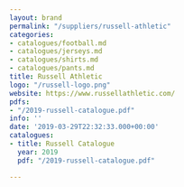 ```yaml
---
layout: brand
permalink: "/suppliers/russell-athletic"
categories:
- catalogues/football.md
- catalogues/jerseys.md
- catalogues/shirts.md
- catalogues/pants.md
title: Russell Athletic
logo: "/russell-logo.png"
website: https://www.russellathletic.com/
pdfs:
- "/2019-russell-catalogue.pdf"
info: ''
date: '2019-03-29T22:32:33.000+00:00'
catalogues:
- title: Russell Catalogue
  year: 2019
  pdf: "/2019-russell-catalogue.pdf"

---
```

